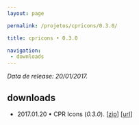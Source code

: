 ```yaml
---
layout: page

permalink: /projetos/cpricons/0.3.0/

title: cpricons • 0.3.0

navigation:
 - downloads
---
```


*Data de release: 20/01/2017.*  

## downloads

- <i class="far fa-calendar-alt"></i> 2017.01.20 • CPR Icons (*0.3.0*). <i class="fas fa-download"></i> [[zip](/assets/downloads/projects/cpricons/c5b4b2c894c38e87339e259510f79dfc.zip)] [[url](https://edcaraujo.com/live/cpricons/?v=0.3.0)]
